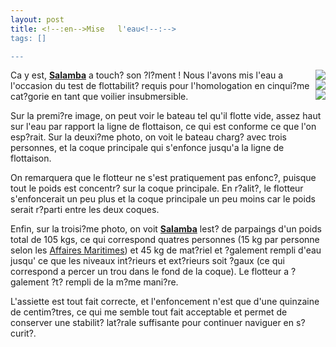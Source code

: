 ```yaml
--- 
layout: post
title: <!--:en-->Mise   l'eau<!--:-->
tags: []

---
```

<!--:en--><a href="http://jfoucher.com/wp-images/misealeau.jpg title="Mise    l'eau"><img src="http://jfoucher.com/wp-images/thumb-misealeau.jpg alt="Mise   l'eau" style="float:right" /></a><a href="http://jfoucher.com/wp-images/misealeau2.jpg title="Mise    l'eau"><img src="http://jfoucher.com/wp-images/thumb-misealeau2.jpg alt="Mise   l'eau" style="float:right;clear:right" /></a><a href="http://jfoucher.com/wp-images/misealeau3.jpg title="Mise   l'eau"><img src="http://jfoucher.com/wp-images/thumb-misealeau3.jpg alt="Mise   l'eau" style="float:right;clear:right" /></a>

Ca y est, <a href='http://www.marinetechs.com/salamba.html' title='Page de description de Salamba'><strong>Salamba</strong></a> a touch? son ?l?ment !
Nous l'avons mis   l'eau a l'occasion du test de flottabilit? requis pour l'homologation en cinqui?me cat?gorie en tant que voilier insubmersible.

Sur la premi?re image, on peut voir le bateau tel qu'il flotte    vide, assez haut sur l'eau par rapport   la ligne de flottaison, ce qui est conforme   ce que l'on esp?rait. Sur la deuxi?me photo, on voit le bateau charg? avec trois personnes, et la coque principale qui s'enfonce jusqu'a la ligne de flottaison.

On remarquera que le flotteur ne s'est pratiquement pas enfonc?, puisque tout le poids est concentr? sur la coque principale. En r?alit?, le flotteur s'enfoncerait un peu plus et la coque principale un peu moins car le poids serait r?parti entre les deux coques.

Enfin, sur la troisi?me photo, on voit <a href='http://www.marinetechs.com/salamba.html' title='Page de description de Salamba'><strong>Salamba</strong></a> lest? de parpaings d'un poids total de 105 kgs, ce qui correspond   quatres personnes (15 kg par  personne selon les <a href="http://www.mer.gouv.fr">Affaires Maritimes</a>) et 45 kg de mat?riel et ?galement rempli d'eau jusqu'   ce que les niveaux int?rieurs et ext?rieurs soit ?gaux (ce qui correspond a percer un trou dans le fond de la coque). Le flotteur a ?galement ?t? rempli de la m?me mani?re.

L'assiette est tout    fait correcte, et l'enfoncement n'est que d'une quinzaine de centim?tres, ce qui me semble tout   fait acceptable et permet de conserver une stabilit? lat?rale suffisante pour continuer   naviguer en s?curit?.  <!--:-->
